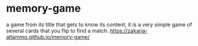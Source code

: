 # memory-game
a game from its title that gets to know its content, it is a very simple game of several cards that you flip to find a match.
https://zakaria-altammo.github.io/memory-game/